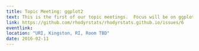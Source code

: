 ```yaml
---
title: Topic Meeting: ggplot2
text: This is the first of our topic meetings.  Focus will be on ggplot2 and it will be geared for those with a bit of experience, but we will have people available to help get new users up to speed.
link: https://github.com/rhodyrstats/rhodyrstats.github.io/issues/6
eventlink: 
location: "URI, Kingston, RI, Room TBD"
date: 2016-02-11 
---
```

